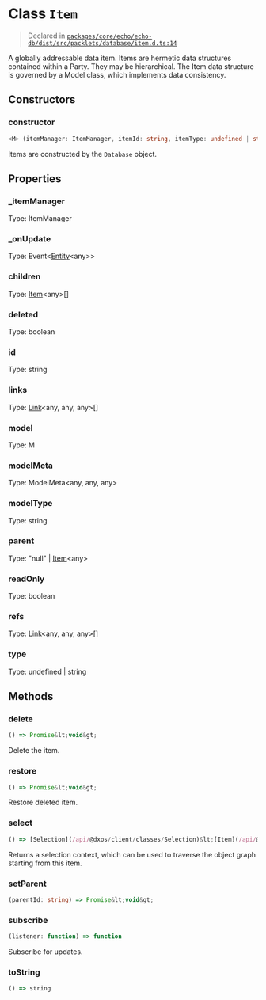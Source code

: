 # Class `Item`
> Declared in [`packages/core/echo/echo-db/dist/src/packlets/database/item.d.ts:14`]()


A globally addressable data item.
Items are hermetic data structures contained within a Party. They may be hierarchical.
The Item data structure is governed by a Model class, which implements data consistency.

## Constructors
### constructor
```ts
<M> (itemManager: ItemManager, itemId: string, itemType: undefined | string, stateManager: StateManager&lt;NonNullable&lt;M&gt;&gt;, _writeStream: FeedWriter&lt;EchoEnvelope&gt;, parent: "null" | [Item](/api/@dxos/client/classes/Item)&lt;any&gt;) => [Item](/api/@dxos/client/classes/Item)&lt;M&gt;
```
Items are constructed by the  `Database`  object.

## Properties
### _itemManager 
Type: ItemManager
### _onUpdate 
Type: Event&lt;[Entity](/api/@dxos/client/classes/Entity)&lt;any&gt;&gt;
### children
Type: [Item](/api/@dxos/client/classes/Item)&lt;any&gt;[]
### deleted
Type: boolean
### id
Type: string
### links
Type: [Link](/api/@dxos/client/classes/Link)&lt;any, any, any&gt;[]
### model
Type: M
### modelMeta
Type: ModelMeta&lt;any, any, any&gt;
### modelType
Type: string
### parent
Type: "null" | [Item](/api/@dxos/client/classes/Item)&lt;any&gt;
### readOnly
Type: boolean
### refs
Type: [Link](/api/@dxos/client/classes/Link)&lt;any, any, any&gt;[]
### type
Type: undefined | string

## Methods
### delete
```ts
() => Promise&lt;void&gt;
```
Delete the item.
### restore
```ts
() => Promise&lt;void&gt;
```
Restore deleted item.
### select
```ts
() => [Selection](/api/@dxos/client/classes/Selection)&lt;[Item](/api/@dxos/client/classes/Item)&lt;any&gt;, void&gt;
```
Returns a selection context, which can be used to traverse the object graph starting from this item.
### setParent
```ts
(parentId: string) => Promise&lt;void&gt;
```
### subscribe
```ts
(listener: function) => function
```
Subscribe for updates.
### toString
```ts
() => string
```